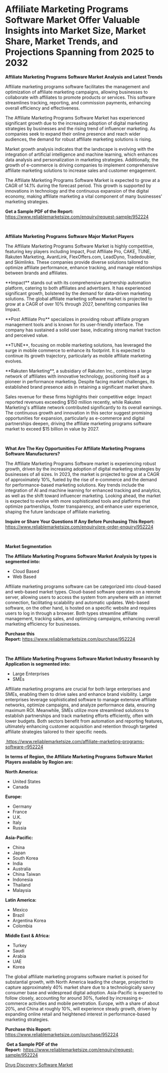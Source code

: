 <p><h1>Affiliate Marketing Programs Software Market Offer Valuable Insights into Market Size, Market Share, Market Trends, and Projections Spanning from 2025 to 2032</h1></p><p><strong>Affiliate Marketing Programs Software Market Analysis and Latest Trends</strong></p>
<p><p>Affiliate marketing programs software facilitates the management and optimization of affiliate marketing campaigns, allowing businesses to collaborate with affiliates to promote products or services. This software streamlines tracking, reporting, and commission payments, enhancing overall efficiency and effectiveness. </p><p>The Affiliate Marketing Programs Software Market has experienced significant growth due to the increasing adoption of digital marketing strategies by businesses and the rising trend of influencer marketing. As companies seek to expand their online presence and reach wider audiences, the demand for robust affiliate marketing solutions is rising. </p><p>Market growth analysis indicates that the landscape is evolving with the integration of artificial intelligence and machine learning, which enhances data analysis and personalization in marketing strategies. Additionally, the growth of e-commerce is driving companies to implement comprehensive affiliate marketing solutions to increase sales and customer engagement. </p><p>The Affiliate Marketing Programs Software Market is expected to grow at a CAGR of 14.1% during the forecast period. This growth is supported by innovations in technology and the continuous expansion of the digital economy, making affiliate marketing a vital component of many businesses' marketing strategies.</p></p>
<p><strong>Get a Sample PDF of the Report:&nbsp;</strong> <a href="https://www.reliablemarketsize.com/enquiry/request-sample/952224?utm_campaign=2799&utm_medium=2&utm_source=Github&utm_content=ia&utm_term=06032025&utm_id=affiliate-marketing-programs-software">https://www.reliablemarketsize.com/enquiry/request-sample/952224</a></p>
<p>&nbsp;</p>
<p><strong>Affiliate Marketing Programs Software Major Market Players</strong></p>
<p><p>The Affiliate Marketing Programs Software Market is highly competitive, featuring key players including Impact, Post Affiliate Pro, CAKE, TUNE, Rakuten Marketing, AvantLink, FlexOffers.com, LeadDyno, Tradedoubler, and Skimlinks. These companies provide diverse solutions tailored to optimize affiliate performance, enhance tracking, and manage relationships between brands and affiliates.</p><p>**Impact** stands out with its comprehensive partnership automation platform, catering to both affiliates and advertisers. It has experienced significant growth, bolstered by the demand for data-driven marketing solutions. The global affiliate marketing software market is projected to grow at a CAGR of over 10% through 2027, benefiting companies like Impact.</p><p>**Post Affiliate Pro** specializes in providing robust affiliate program management tools and is known for its user-friendly interface. The company has sustained a solid user base, indicating strong market traction and perceived value.</p><p>**TUNE**, focusing on mobile marketing solutions, has leveraged the surge in mobile commerce to enhance its footprint. It is expected to continue its growth trajectory, particularly as mobile affiliate marketing evolves.</p><p>**Rakuten Marketing**, a subsidiary of Rakuten Inc., combines a large network of affiliates with innovative technology, positioning itself as a pioneer in performance marketing. Despite facing market challenges, its established brand presence aids in retaining a significant market share.</p><p>Sales revenue for these firms highlights their competitive edge: Impact reported revenues exceeding $150 million recently, while Rakuten Marketing's affiliate network contributed significantly to its overall earnings. The continuous growth and innovation in this sector suggest promising opportunities for expansion, particularly as e-commerce and digital partnerships deepen, driving the affiliate marketing programs software market to exceed $15 billion in value by 2027.</p></p>
<p>&nbsp;</p>
<p><strong>What Are The Key Opportunities For Affiliate Marketing Programs Software Manufacturers?</strong></p>
<p><p>The Affiliate Marketing Programs Software market is experiencing robust growth, driven by the increasing adoption of digital marketing strategies by businesses of all sizes. In 2023, the market is projected to grow at a CAGR of approximately 10%, fueled by the rise of e-commerce and the demand for performance-based marketing solutions. Key trends include the integration of AI and machine learning for enhanced tracking and analytics, as well as the shift toward influencer marketing. Looking ahead, the market is expected to evolve with more sophisticated tools and platforms that optimize partnerships, foster transparency, and enhance user experience, shaping the future landscape of affiliate marketing.</p></p>
<p><strong>Inquire or Share Your Questions If Any Before Purchasing This Report:</strong> <a href="https://www.reliablemarketsize.com/enquiry/pre-order-enquiry/952224?utm_campaign=2799&utm_medium=2&utm_source=Github&utm_content=ia&utm_term=06032025&utm_id=affiliate-marketing-programs-software">https://www.reliablemarketsize.com/enquiry/pre-order-enquiry/952224</a></p>
<p>&nbsp;</p>
<p><strong>Market Segmentation</strong></p>
<p><strong>The Affiliate Marketing Programs Software Market Analysis by types is segmented into:</strong></p>
<p><ul><li>Cloud Based</li><li>Web Based</li></ul></p>
<p><p>Affiliate marketing programs software can be categorized into cloud-based and web-based market types. Cloud-based software operates on a remote server, allowing users to access the system from anywhere with an internet connection, facilitating scalability and automatic updates. Web-based software, on the other hand, is hosted on a specific website and requires users to log in through a browser. Both types streamline affiliate management, tracking sales, and optimizing campaigns, enhancing overall marketing efficiency for businesses.</p></p>
<p><strong>Purchase this Report:&nbsp;</strong><a href="https://www.reliablemarketsize.com/purchase/952224?utm_campaign=2799&utm_medium=2&utm_source=Github&utm_content=ia&utm_term=06032025&utm_id=affiliate-marketing-programs-software">https://www.reliablemarketsize.com/purchase/952224</a></p>
<p>&nbsp;</p>
<p><strong>The Affiliate Marketing Programs Software Market Industry Research by Application is segmented into:</strong></p>
<p><ul><li>Large Enterprises</li><li>SMEs</li></ul></p>
<p><p>Affiliate marketing programs are crucial for both large enterprises and SMEs, enabling them to drive sales and enhance brand visibility. Large enterprises leverage sophisticated software to manage extensive affiliate networks, optimize campaigns, and analyze performance data, ensuring maximum ROI. Meanwhile, SMEs utilize more streamlined solutions to establish partnerships and track marketing efforts efficiently, often with lower budgets. Both sectors benefit from automation and reporting features, ultimately enhancing customer acquisition and retention through targeted affiliate strategies tailored to their specific needs.</p></p>
<p><a href="https://www.reliablemarketsize.com/affiliate-marketing-programs-software-r952224?utm_campaign=2799&utm_medium=2&utm_source=Github&utm_content=ia&utm_term=06032025&utm_id=affiliate-marketing-programs-software">&nbsp;https://www.reliablemarketsize.com/affiliate-marketing-programs-software-r952224</a></p>
<p><strong>In terms of Region, the Affiliate Marketing Programs Software Market Players available by Region are:</strong></p>
<p>
    <p> <strong> North America: </strong>
        <ul>
            <li>United States</li>
            <li>Canada</li>
        </ul>
        </p> 
    <p> <strong> Europe: </strong>
        <ul>
            <li>Germany</li>
            <li>France</li>
            <li>U.K.</li>
            <li>Italy</li>
            <li>Russia</li>
        </ul>
        </p> 
    <p> <strong> Asia-Pacific: </strong>
        <ul>
            <li>China</li>
            <li>Japan</li>
            <li>South Korea</li>
            <li>India</li>
            <li>Australia</li>
            <li>China Taiwan</li>
            <li>Indonesia</li>
            <li>Thailand</li>
            <li>Malaysia</li>
        </ul>
        </p> 
    <p> <strong> Latin America: </strong>
        <ul>
            <li>Mexico</li>
            <li>Brazil</li>
            <li>Argentina Korea</li>
            <li>Colombia</li>
        </ul>
        </p> 
    <p> <strong> Middle East & Africa: </strong>
        <ul>
            <li>Turkey</li>
            <li>Saudi</li>
            <li>Arabia</li>
            <li>UAE</li>
            <li>Korea</li>
        </ul>
    </p>
    </p>
<p><p>The global affiliate marketing programs software market is poised for substantial growth, with North America leading the charge, projected to capture approximately 40% market share due to a technologically savvy consumer base and widespread digital adoption. Asia-Pacific is expected to follow closely, accounting for around 30%, fueled by increasing e-commerce activities and mobile penetration. Europe, with a share of about 20%, and China at roughly 10%, will experience steady growth, driven by expanding online retail and heightened interest in performance-based marketing strategies.</p></p>
<p><strong>Purchase this Report: </strong><a href="https://www.reliablemarketsize.com/purchase/952224?utm_campaign=2799&utm_medium=2&utm_source=Github&utm_content=ia&utm_term=06032025&utm_id=affiliate-marketing-programs-software">https://www.reliablemarketsize.com/purchase/952224</a></p>
<p>&nbsp;<strong>Get a Sample PDF of the Report:&nbsp;&nbsp;</strong><a href="https://www.reliablemarketsize.com/enquiry/request-sample/952224?utm_campaign=2799&utm_medium=2&utm_source=Github&utm_content=ia&utm_term=06032025&utm_id=affiliate-marketing-programs-software">https://www.reliablemarketsize.com/enquiry/request-sample/952224</a></p>
<p><strong></strong></p>
<p><p><a href="https://github.com/chikenmhamdi/Market-Research-Report-List-1/blob/main/drug-discovery-software-market.md?utm_campaign=2799&utm_medium=2&utm_source=Github&utm_content=ia&utm_term=06032025&utm_id=affiliate-marketing-programs-software">Drug Discovery Software Market</a></p></p>